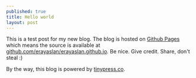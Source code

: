 ```yaml
---
published: true
title: Hello world
layout: post
---
```

This is a test post for my new blog. The blog is hosted on [Github Pages](http://pages.github.com/) which means the source is available at [github.com/erayaslan/erayaslan.github.io](http://github.com/erayaslan/erayaslan.github.io). Be nice. Give credit. Share, don't steal :)

By the way, this blog is powered by [tinypress.co](https://tinypress.co).